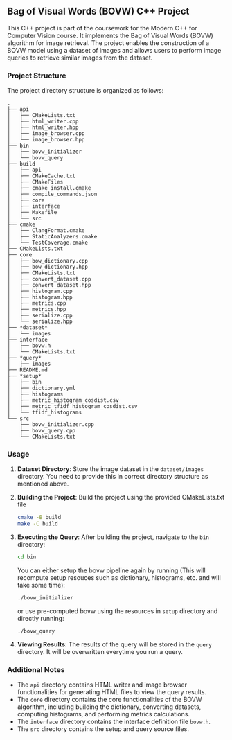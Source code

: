 ## Bag of Visual Words (BOVW) C++ Project

This C++ project is part of the coursework for the Modern C++ for Computer Vision course. It implements the Bag of Visual Words (BOVW) algorithm for image retrieval. The project enables the construction of a BOVW model using a dataset of images and allows users to perform image queries to retrieve similar images from the dataset.

### Project Structure

The project directory structure is organized as follows:

```
.
├── api
│   ├── CMakeLists.txt
│   ├── html_writer.cpp
│   ├── html_writer.hpp
│   ├── image_browser.cpp
│   └── image_browser.hpp
├── bin
│   ├── bovw_initializer
│   └── bovw_query
├── build
│   ├── api
│   ├── CMakeCache.txt
│   ├── CMakeFiles
│   ├── cmake_install.cmake
│   ├── compile_commands.json
│   ├── core
│   ├── interface
│   ├── Makefile
│   └── src
├── cmake
│   ├── ClangFormat.cmake
│   ├── StaticAnalyzers.cmake
│   └── TestCoverage.cmake
├── CMakeLists.txt
├── core
│   ├── bow_dictionary.cpp
│   ├── bow_dictionary.hpp
│   ├── CMakeLists.txt
│   ├── convert_dataset.cpp
│   ├── convert_dataset.hpp
│   ├── histogram.cpp
│   ├── histogram.hpp
│   ├── metrics.cpp
│   ├── metrics.hpp
│   ├── serialize.cpp
│   └── serialize.hpp
├── *dataset*
│   └── images
├── interface
│   ├── bovw.h
│   └── CMakeLists.txt
├── *query*
│   ├── images
├── README.md
├── *setup*
│   ├── bin
│   ├── dictionary.yml
│   ├── histograms
│   ├── metric_histogram_cosdist.csv
│   ├── metric_tfidf_histogram_cosdist.csv
│   └── tfidf_histograms
└── src
    ├── bovw_initializer.cpp
    ├── bovw_query.cpp
    └── CMakeLists.txt
```

### Usage

1. **Dataset Directory**: Store the image dataset in the `dataset/images` directory. You need to provide this in correct directory structure as mentioned above.

2. **Building the Project**: Build the project using the provided CMakeLists.txt file

   ```bash
   cmake -B build
   make -C build
   ```

3. **Executing the Query**: After building the project, navigate to the `bin` directory:

   ```bash
   cd bin
   ```

   You can either setup the bovw pipeline again by running (This will recompute setup resouces such as dictionary, histograms, etc. and will take some time):

   ```bash
   ./bovw_initializer
   ```

   or use pre-computed bovw using the resources in `setup` directory and directly running:

   ```bash
   ./bovw_query
   ```

4. **Viewing Results**: The results of the query will be stored in the `query` directory. It will be overwritten everytime you run a query.

### Additional Notes

- The `api` directory contains HTML writer and image browser functionalities for generating HTML files to view the query results.
- The `core` directory contains the core functionalities of the BOVW algorithm, including building the dictionary, converting datasets, computing histograms, and performing metrics calculations.
- The `interface` directory contains the interface definition file `bovw.h`.
- The `src` directory contains the setup and query source files.
